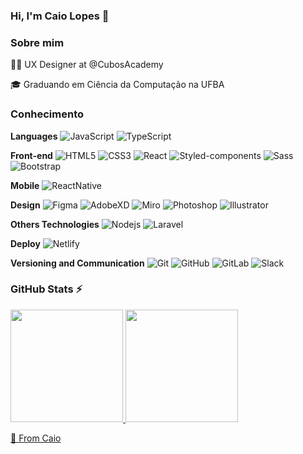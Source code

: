 ### Hi, I'm Caio Lopes 👋

### Sobre mim
👩‍💻 UX Designer at @CubosAcademy

🎓 Graduando em Ciência da Computação na UFBA

### Conhecimento
**Languages** 
![JavaScript](https://img.shields.io/badge/-JavaScript-black?style=flat-square&logo=javascript&link=https://github.com/camillacorreia/)
![TypeScript](https://img.shields.io/badge/-TypeScript-59C0EA?style=flat-square&logo=typescript)

**Front-end**
![HTML5](https://img.shields.io/badge/-HTML5-E34F26?style=flat-square&logo=html5&logoColor=white)
![CSS3](https://img.shields.io/badge/-CSS3-1572B6?style=flat-square&logo=css3)
![React](https://img.shields.io/badge/-React-black?style=flat-square&logo=react)
![Styled-components](https://img.shields.io/badge/-Styled%20Components-DBDBE0?style=flat-square&logo=styled-components)
![Sass](https://img.shields.io/badge/-Sass-CC6699?style=flat-square&logo=sass&logoColor=white)
![Bootstrap](https://img.shields.io/badge/-Bootstrap-563D7C?style=flat-square&logo=bootstrap)

**Mobile**
![ReactNative](https://img.shields.io/badge/-ReactNative-black?style=flat-square&logo=react)

**Design**
![Figma](https://img.shields.io/badge/-Figma-ffbaba?style=flat-square&logo=figma)
![AdobeXD](https://img.shields.io/badge/-AdobeXD-430134?style=flat-square&logo=adobexd&logoColor=white)
![Miro](https://img.shields.io/badge/-Miro-FFD02F?style=flat-square&logo=miro&logoColor=black)
![Photoshop](https://img.shields.io/badge/-Photoshop-2F9FF2?style=flat-square&logo=adobephotoshop&logoColor=white)
![Illustrator](https://img.shields.io/badge/-Illustrator-F29200?style=flat-square&logo=adobeillustrator&logoColor=white)

**Others Technologies** 
![Nodejs](https://img.shields.io/badge/-Nodejs-black?style=flat-square&logo=Node.js)
![Laravel](https://img.shields.io/badge/-Laravel-white?style=flat-square&logo=laravel)


**Deploy**
![Netlify](https://img.shields.io/badge/-Netlify-DBDBE0?style=flat-square&logo=netlify)

**Versioning and Communication**
![Git](https://img.shields.io/badge/-Git-black?style=flat-square&logo=git&link=https://github.com/camillacorreia/)
![GitHub](https://img.shields.io/badge/-GitHub-181717?style=flat-square&logo=github&link=https://github.com/camillacorreia/)
![GitLab](https://img.shields.io/badge/-GitLab-FCA121?style=flat-square&logo=gitlab&link=https://github.com/camillacorreia/)
![Slack](https://img.shields.io/badge/-Slack-4A154B?style=flat-square&logo=Slack&link=https://github.com/camillacorreia/)

### GitHub Stats ⚡
<div>
<a href="https://github.com/caiovinisl">
<img height="180em" src="https://github-readme-stats.vercel.app/api/top-langs/?username=caiovinisl&layout=compact&langs_count=7&theme=dracula"/>
<img height="180em" src="https://github-readme-stats.vercel.app/api?username=caiovinisl&show_icons=true&theme=dracula&include_all_commits=true&count_private=true"/>
</div>

🚀 From Caio

<!--
**caiovinisl/caiovinisl** is a ✨ _special_ ✨ repository because its `README.md` (this file) appears on your GitHub profile.

Here are some ideas to get you started:

- 🔭 I’m currently working on ...
- 🌱 I’m currently learning ...
- 👯 I’m looking to collaborate on ...
- 🤔 I’m looking for help with ...
- 💬 Ask me about ...
- 📫 How to reach me: ...
- 😄 Pronouns: ...
- ⚡ Fun fact: ...
-->
